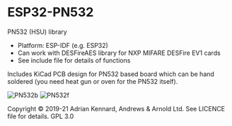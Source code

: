 # ESP32-PN532

PN532 (HSU) library
- Platform: ESP-IDF (e.g. ESP32)
- Can work with DESFireAES library for NXP MIFARE DESFire EV1 cards
- See include file for details of functions

Includes KiCad PCB design for PN532 based board which can be hand soldered (you need heat gun or oven for the PN532 itself).

![PN532b](https://user-images.githubusercontent.com/996983/115587215-53049b80-a2c5-11eb-8812-aa5ddcf16be2.png)
![PN532f](https://user-images.githubusercontent.com/996983/115587313-74fe1e00-a2c5-11eb-896f-d6058f6d0d4b.png)


Copyright © 2019-21 Adrian Kennard, Andrews & Arnold Ltd. See LICENCE file for details. GPL 3.0
